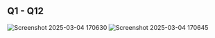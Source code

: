 ## Q1 - Q12
![Screenshot 2025-03-04 170630](https://github.com/user-attachments/assets/09542250-cf1c-467c-a248-14db0cc4ae80)
![Screenshot 2025-03-04 170645](https://github.com/user-attachments/assets/c3812b1d-db07-49a4-99d7-b63611ba51e1)
